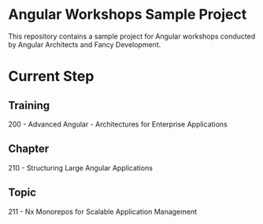 # Angular Workshops Sample Project

This repository contains a sample project for Angular workshops conducted by Angular Architects and Fancy Development.

# Current Step

## Training
200 - Advanced Angular - Architectures for Enterprise Applications

## Chapter
210 - Structuring Large Angular Applications

## Topic
211 - Nx Monorepos for Scalable Application Management
